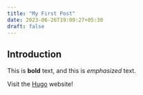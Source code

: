 ```yaml
---
title: "My First Post"
date: 2023-06-26T19:09:27+05:30
draft: false
---
```


## Introduction

This is **bold** text, and this is *emphasized* text.

Visit the [Hugo](https://gohugo.io) website!